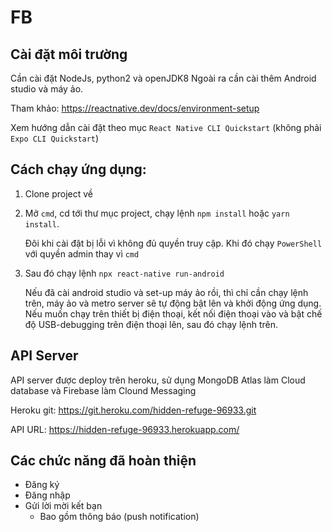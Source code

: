 # FB

## Cài đặt môi trường
Cần cài đặt NodeJs, python2 và openJDK8
Ngoài ra cần cài thêm Android studio và máy ảo.

Tham khảo: https://reactnative.dev/docs/environment-setup

Xem hướng dẫn cài đặt theo mục `React Native CLI Quickstart` (không phải `Expo CLI Quickstart`)


## Cách chạy ứng dụng:
1. Clone project về
2. Mở `cmd`, cd tới thư mục project, chạy lệnh `npm install` hoặc `yarn install`.

    Đôi khi cài đặt bị lỗi vì không đủ quyền truy cập. Khi đó chạy `PowerShell` với quyền admin thay vì `cmd`

3. Sau đó chạy lệnh `npx react-native run-android` 

    Nếu đã cài android studio và set-up máy ảo rồi, thì chỉ cần chạy lệnh trên, máy ảo và metro server sẽ tự động bật lên và khởi động ứng dụng. Nếu muốn chạy trên thiết bị điện thoại, kết nối điện thoại vào và bật chế độ USB-debugging trên điện thoại lên, sau đó chạy lệnh trên.

## API Server
API server được deploy trên heroku, sử dụng MongoDB Atlas làm Cloud database và Firebase làm Clound Messaging

Heroku git: https://git.heroku.com/hidden-refuge-96933.git  

API URL: https://hidden-refuge-96933.herokuapp.com/  

## Các chức năng đã hoàn thiện
- Đăng ký
- Đăng nhập
- Gửi lời mời kết bạn
  + Bao gồm thông báo (push notification)